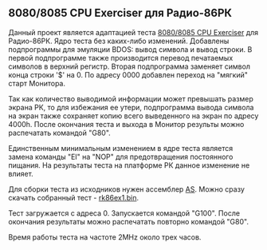 8080/8085 CPU Exerciser для Радио-86РК
--------------------------------------

Данный проект является адаптацией теста [8080/8085 CPU Exerciser][] для
Радио-86РК. Ядро теста без каких-либо изменений. Добавлены подпрограммы
для эмуляции BDOS: вывод символа и вывод строки. В первой подпрограмме
также производится перевод печатаемых символов в верхний регистр. Вторая
подпрограмма заменяет символ конца строки '$' на 0. По адресу 0000 добавлен
переход на "мягкий" старт Монитора.

Так как количество выводимой информации может превышать размер экрана РК,
то для избежания ее утери, подпрограмма вывода символа на экран также
сохраняет копию всего выведенного на экран по адресу 4000h. После окончания
теста и выхода в Монитор результы можно распечатать командой "G80".

Единственным минимальным изменением в ядре теста является замена команды
"EI" на "NOP" для предотвращения постоянного пищания. На результаты теста
на платформе РК данное изменение не влияет.

Для сборки теста из исходников нужен ассемблер [AS][]. Можно сразу скачать
собранный тест - [rk86ex1.bin][].

[rk86ex1.bin]: https://github.com/downloads/begoon/rk86-ex1/rk86ex1.bin

Тест загружается с адреса 0. Запускается командой "G100". После окончания
результаты можно распечатать повторно командой "G80".

Время работы теста на частоте 2MHz около трех часов.

[8080/8085 CPU Exerciser]: https://github.com/begoon/8080ex1
[AS]: https://github.com/begoon/asl
